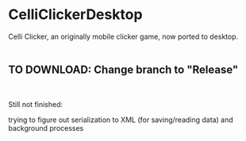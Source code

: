 # CelliClickerDesktop
Celli Clicker, an originally mobile clicker game, now ported to desktop.
<br />
<br />
## TO DOWNLOAD: Change branch to "Release"
<br />

Still not finished:

trying to figure out serialization to XML (for saving/reading data) and background processes


